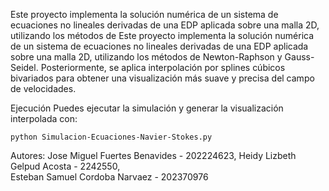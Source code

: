 Este proyecto implementa la solución numérica de un sistema de ecuaciones no lineales derivadas de una EDP aplicada sobre una malla 2D, utilizando 
los métodos de Este proyecto implementa la solución numérica de un sistema de ecuaciones no lineales derivadas de una EDP aplicada sobre una malla 2D, 
utilizando los métodos de Newton-Raphson y Gauss-Seidel. 
Posteriormente, se aplica interpolación por splines cúbicos bivariados para obtener una visualización más suave y precisa del campo de velocidades.

Ejecución
Puedes ejecutar la simulación y generar la visualización interpolada con:


```
python Simulacion-Ecuaciones-Navier-Stokes.py
```

Autores:
Jose Miguel Fuertes Benavides - 202224623, 
Heidy Lizbeth Gelpud Acosta - 2242550,  
Esteban Samuel Cordoba Narvaez - 202370976
